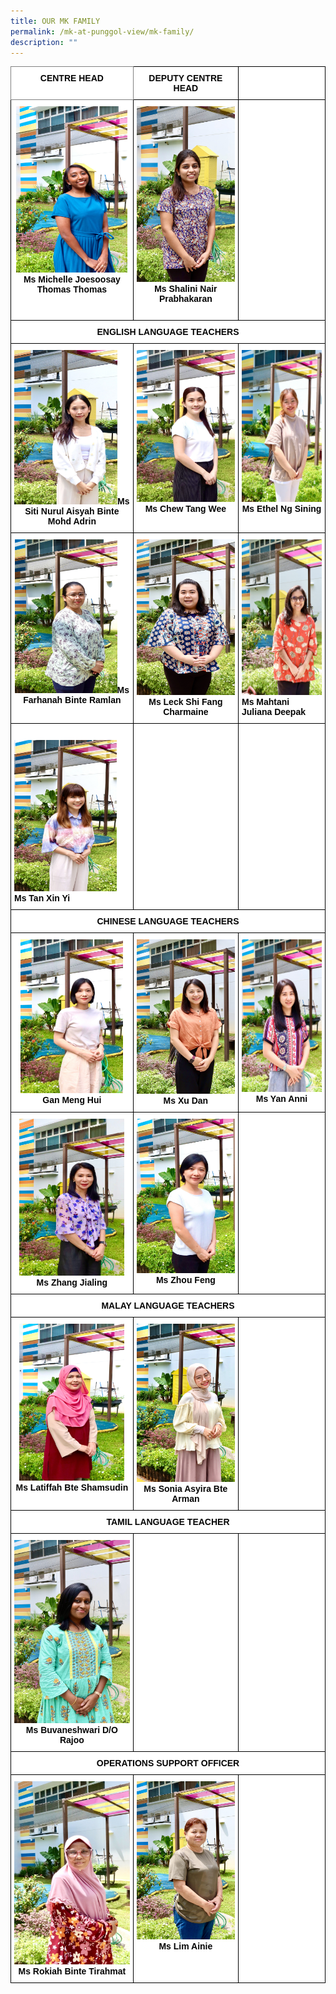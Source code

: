 ```yaml
---
title: OUR MK FAMILY
permalink: /mk-at-punggol-view/mk-family/
description: ""
---
```

<style type="text/css">
.tg  {border-collapse:collapse;border-spacing:0;}
.tg td{border-color:black;border-style:solid;border-width:1px;font-family:Arial, sans-serif;font-size:14px;
  overflow:hidden;padding:10px 5px;word-break:normal;}
.tg th{border-color:black;border-style:solid;border-width:1px;font-family:Arial, sans-serif;font-size:14px;
  font-weight:normal;overflow:hidden;padding:10px 5px;word-break:normal;}
.tg .tg-fma3{background-color:#FFF;color:#050505;text-align:center;vertical-align:middle}
.tg .tg-520z{background-color:#FFF;border-color:inherit;color:#050505;font-weight:bold;text-align:center;vertical-align:top}
.tg .tg-qn16{background-color:#FFF;color:#050505;font-weight:bold;text-align:center;vertical-align:top}
.tg .tg-v9jf{background-color:#FFF;color:#050505;text-align:center;vertical-align:top}
.tg .tg-xjv0{background-color:#FFF;color:#050505;font-weight:bold;text-align:left;vertical-align:top}
</style>
<table class="tg">
<thead>
  <tr>
    <th class="tg-520z">CENTRE HEAD</th>
    <th class="tg-qn16"><span style="font-weight:700;color:#050505">DEPUTY CENTRE HEAD</span></th>
    <th class="tg-qn16"></th>
  </tr>
</thead>
<tbody>
  <tr>
    <td class="tg-v9jf"><img src="/images/Ms Michelle Joesoosay Thomas Centre Head.jpg" alt="Ms Michelle Joesoosay Thomas Centre Head.JPG" width="178" height="266"><span style="background-color:initial"><strong>Ms Michelle Joesoosay Thomas </strong></span><strong>Thomas</strong><br></td>
    <td class="tg-v9jf"><img src="/images/Ms Shalini Nair Prabhakaran Deputy Centre Head.jpg" alt="Ms Shalini Nair Prabhakaran Deputy Centre Head.jpg" width="181" height=""><strong>Ms Shalini Nair Prabhakaran</strong><br><br></td>
    <td class="tg-fma3"></td>
  </tr>
  <tr>
    <td class="tg-qn16" colspan="3"><span style="font-weight:700;color:#050505">ENGLISH LANGUAGE TEACHERS</span></td>
  </tr>
  <tr>
    <td class="tg-v9jf"><img src="/images/_Ms Siti Nurul Aisyah Binte Mohd Adrin English Language Teacher.jpg" alt="_Ms Siti Nurul Aisyah Binte Mohd Adrin English Language Teacher.JPG" width="165" height="247"><span style="background-color:transparent"><strong>Ms Siti Nurul Aisyah Binte Mohd Adrin</strong></span><br></td>
    <td class="tg-v9jf"><img src="/images/Ms Chew Tang Wee English Language Teacher.jpg" alt="Ms Chew Tang Wee English Language Teacher.JPG" width="163" height="243"><strong>Ms Chew Tang Wee</strong> <br></td>
    <td class="tg-v9jf"><img src="/images/Ms Ethel Ng Sining  English Language Teacher.jpg" alt="Ms Ethel Ng Sining  English Language Teacher.jpg" width="163" height="243"><strong>Ms Ethel Ng Sining</strong><br></td>
  </tr>
  <tr>
    <td class="tg-v9jf"><img src="/images/farhannah.jpg" alt="farhannah.JPG" width="164" height="246"><strong>Ms Farhanah Binte Ramlan</strong><br></td>
    <td class="tg-v9jf"><img src="/images/shifang.jpg" alt="shifang.JPG" width="166" height="249"><strong>Ms Leck Shi Fang Charmaine</strong></td>
    <td class="tg-xjv0"><img src="/images/Ms Mahtani Juliana Deepak English Language Teacher.jpg" alt="shifang.JPG" width="166" height="249"><strong>Ms Mahtani Juliana Deepak</strong></span><br></td>
  </tr>
  <tr>
    <td class="tg-xjv0"><br><img src="/images/tanxinyi.jpg" alt="tanxinyi.jpg" width="164" height="242"><br><strong>Ms Tan Xin Yi</strong></td>
    <td class="tg-fma3"></td>
	<td class="tg-fma3"></td>
  </tr>
  <tr>
    <td class="tg-qn16" colspan="3"><span style="font-weight:700;color:#050505">CHINESE LANGUAGE TEACHERS</span></td>
  </tr>
  <tr>
    <td class="tg-v9jf"><img src="/images/MENGHUI.jpg" alt="MENGHUI.JPG" width="164" height="246"><strong>Gan Meng Hui</strong><br></td>
    <td class="tg-v9jf"><img src="/images/xudan.jpg" alt="xudan.JPG" width="165" height="247"><strong>Ms Xu Dan</strong><br></td>
    <td class="tg-v9jf"><img src="/images/yan.jpg" alt="yan.JPG" width="163" height="244"><strong>Ms Yan Anni</strong><br></td>
  </tr>
  <tr>
    <td class="tg-v9jf"><img src="/images/jialing.jpg" alt="jialing.jpg" width="168" height="251"><strong>Ms Zhang Jialing</strong></td>
    <td class="tg-v9jf"><img src="/images/zhoufeng.jpg" alt="zhoufeng.jpg" width="165" height="247"><strong>Ms Zhou Feng</strong></td>
    <td class="tg-fma3"></td>
  </tr>
  <tr>
    <td class="tg-qn16" colspan="3"><span style="font-weight:700;color:#050505"> MALAY LANGUAGE TEACHERS</span></td>
  </tr>
  <tr>
    <td class="tg-v9jf"><img src="/images/LATI.jpg" alt="LATI.jpg" width="168" height="251"><strong>Ms Latiffah Bte Shamsudin</strong><br></td>
    <td class="tg-v9jf"><img src="/images/SONIA.jpg" alt="SONIA.JPG" width="171" height="253"><strong>Ms Sonia Asyira Bte Arman</strong><br></td>
    <td class="tg-fma3"></td>
  </tr>
  <tr>
    <td class="tg-qn16" colspan="3"><span style="font-weight:700;color:#050505">TAMIL LANGUAGE TEACHER</span></td>
  </tr>
  <tr>
    <td class="tg-v9jf"><img src="/images/rajoo.jpg" alt="rajoo.JPG" width="196" height="293"><strong>Ms Buvaneshwari D/O Rajoo</strong></td>
    <td class="tg-fma3"> </td>
    <td class="tg-fma3"> </td>
  </tr>
	  <tr>
    <td class="tg-qn16" colspan="3"><span style="font-weight:700;color:#050505">OPERATIONS SUPPORT OFFICER</span></td>
  </tr>
  <tr>
    <td class="tg-v9jf"><img src="/images/rokiah.jpg" alt="rokiah.JPG" width="196" height="293"><strong>Ms Rokiah Binte Tirahmat</strong></td>
    <td class="tg-v9jf"><img src="/images/ainie.jpg" alt="ainie.JPG" width="171" height="253"><strong>Ms Lim Ainie</strong><br></td>
    <td class="tg-fma3"> </td>
  </tr>
</tbody>
</table>